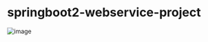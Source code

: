# springboot2-webservice-project

![image](https://user-images.githubusercontent.com/41130448/106363850-63644480-636e-11eb-92c4-209952550f14.png)
